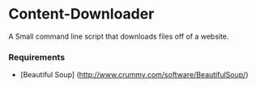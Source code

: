 Content-Downloader
==================

A Small command line script that downloads files off of a website.

### Requirements 
* [Beautiful Soup] (http://www.crummy.com/software/BeautifulSoup/)
